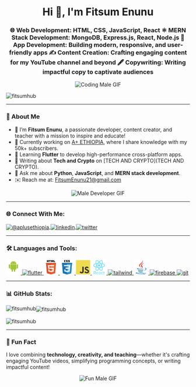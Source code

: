 <h1 align="center">Hi 👋, I'm Fitsum Enunu</h1>
<h3 align="center">🌐 Web Development: HTML, CSS, JavaScript, React ⚛️ MERN Stack Development: MongoDB, Express.js, React, Node.js 📱 App Development: Building modern, responsive, and user-friendly apps ✍️ Content Creation: Crafting engaging content for my YouTube channel and beyond 🖋️ Copywriting: Writing impactful copy to captivate audiences</h3>

<p align="center">
  <img src="https://media.giphy.com/media/3o7aD4ocrVCicriPFe/giphy.gif" width="500" alt="Coding Male GIF" />
</p>

<p align="left"> 
  <img src="https://komarev.com/ghpvc/?username=fitsumhub&label=Profile%20views&color=0e75b6&style=flat" alt="fitsumhub" /> 
</p>

---

### 🌟 About Me  
- 🔭 I’m **Fitsum Enunu**, a passionate developer, content creator, and teacher with a mission to inspire and educate!  
- 🚀 Currently working on [A+ ETHIOPIA](https://www.youtube.com/@AplusEthiopia), where I share knowledge with my 50k+ subscribers.  
- 🌱 Learning **Flutter** to develop high-performance cross-platform apps.  
- 📝 Writing about **Tech and Crypto** on [TECH AND CRYPTO](TECH AND CRYPTO).  
- 💬 Ask me about **Python**, **JavaScript**, and **MERN stack development**.  
- ✉️ Reach me at: FitsumEnunu21@gmail.com  

<p align="center">
  <img src="https://media.giphy.com/media/l3q2Ip8z7c75uGBry/giphy.gif" width="400" alt="Male Developer GIF" />
</p>

---

<h3 align="left">🌐 Connect With Me:</h3>
<p align="left">
  <a href="https://www.youtube.com/c/@aplusethiopia" target="blank">
    <img align="center" src="https://raw.githubusercontent.com/rahuldkjain/github-profile-readme-generator/master/src/images/icons/Social/youtube.svg" alt="@aplusethiopia" height="30" width="40" />
  </a>
  <a href="https://www.linkedin.com/in/fitsumhub/" target="blank">
    <img align="center" src="https://cdn.jsdelivr.net/npm/simple-icons@v3/icons/linkedin.svg" alt="linkedin" height="30" width="40" />
  </a>
  <a href="https://twitter.com/yourusername" target="blank">
    <img align="center" src="https://cdn.jsdelivr.net/npm/simple-icons@v3/icons/twitter.svg" alt="twitter" height="30" width="40" />
  </a>
</p>

---

<h3 align="left">🛠️ Languages and Tools:</h3>
<p align="left">
  <a href="https://developer.android.com" target="_blank" rel="noreferrer">
    <img src="https://raw.githubusercontent.com/devicons/devicon/master/icons/android/android-original-wordmark.svg" alt="android" width="40" height="40" />
  </a>
  <a href="https://flutter.dev" target="_blank" rel="noreferrer">
    <img src="https://www.vectorlogo.zone/logos/flutterio/flutterio-icon.svg" alt="flutter" width="40" height="40" />
  </a>
  <a href="https://www.w3schools.com/html/" target="_blank" rel="noreferrer">
    <img src="https://raw.githubusercontent.com/devicons/devicon/master/icons/html5/html5-original-wordmark.svg" alt="html5" width="40" height="40" />
  </a>
  <a href="https://www.w3schools.com/css/" target="_blank" rel="noreferrer">
    <img src="https://raw.githubusercontent.com/devicons/devicon/master/icons/css3/css3-original-wordmark.svg" alt="css3" width="40" height="40" />
  </a>
  <a href="https://developer.mozilla.org/en-US/docs/Web/JavaScript" target="_blank" rel="noreferrer">
    <img src="https://raw.githubusercontent.com/devicons/devicon/master/icons/javascript/javascript-original.svg" alt="javascript" width="40" height="40" />
  </a>
  <a href="https://reactjs.org/" target="_blank" rel="noreferrer">
    <img src="https://raw.githubusercontent.com/devicons/devicon/master/icons/react/react-original-wordmark.svg" alt="react" width="40" height="40" />
  </a>
  <a href="https://tailwindcss.com/" target="_blank" rel="noreferrer">
    <img src="https://www.vectorlogo.zone/logos/tailwindcss/tailwindcss-icon.svg" alt="tailwind" width="40" height="40" />
  </a>
  <a href="https://www.java.com" target="_blank" rel="noreferrer">
    <img src="https://raw.githubusercontent.com/devicons/devicon/master/icons/java/java-original.svg" alt="java" width="40" height="40" />
  </a>
  <a href="https://firebase.google.com/" target="_blank" rel="noreferrer">
    <img src="https://www.vectorlogo.zone/logos/firebase/firebase-icon.svg" alt="firebase" width="40" height="40" />
  </a>
  <a href="https://git-scm.com/" target="_blank" rel="noreferrer">
    <img src="https://www.vectorlogo.zone/logos/git-scm/git-scm-icon.svg" alt="git" width="40" height="40" />
  </a>
</p>

---

<h3 align="left">📊 GitHub Stats:</h3>
<p>
  <img align="left" src="https://github-readme-stats.vercel.app/api/top-langs?username=fitsumhub&show_icons=true&locale=en&layout=compact" alt="fitsumhub" />
</p>
<p>
  <img align="center" src="https://github-readme-stats.vercel.app/api?username=fitsumhub&show_icons=true&locale=en" alt="fitsumhub" />
</p>
<p>
  <img align="center" src="https://github-readme-streak-stats.herokuapp.com/?user=fitsumhub&" alt="fitsumhub" />
</p>

---

### 🌟 Fun Fact  
I love combining **technology, creativity, and teaching**—whether it's crafting engaging YouTube videos, simplifying programming concepts, or writing impactful content!  

<p align="center">
  <img src="https://media.giphy.com/media/9rj9q6o6U7LtqQrxkN/giphy.gif" width="400" alt="Fun Male GIF" />
</p>

